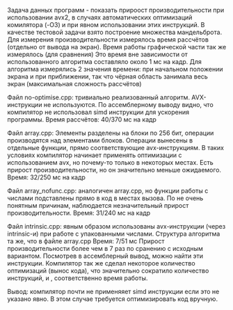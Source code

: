 Задача данных программ - показать прироост производительности при использовании avx2, в случаях автоматических оптимизаций комилятора (-O3) и при явном использовании этих инструкций. В качестве тестовой задачи взято построение множества мандельброта. Для измерения производительности измерялось время рассчётов (отдельно от вывода на экран). Время работы графической части так же измерялось (для сравнения) Это время вне зависимости от использованного алгоритма составляло около 1 мс на кадр.
Для алгоритма измерялись 2 значения времени: при начальном положении экрана и при приближении, так что чёрная область занимала весь экран (максимальная сложность рассчётов)

Файл no-optimise.cpp: тривиально реализованный алгоритм. AVX-инструкции не используются. По ассемблерному выводу видно, что компилятор не использовал simd инструкции для ускорения программы. Время рассчётов: 40/370 мс на кадр

Файл array.cpp: Элементы разделены на блоки по 256 бит, операции производятся над элементами блоков. Операции вынесены в отдельные функции, прямо соответствующие avx-инструкциям. В таких условиях компилятор начинает применять оптимизации с использованием avx, но почему-то только в некоторых местах. Есть прирост производительности, но он значительно меньше ожидаемого. Время: 32/250 мс на кадр

Файл array_nofunc.cpp: аналогичен array.cpp, но функции работы с числами подставлены прямо в код в местах вызова. По не очень понятным причинам, наблюдается незначительный прирост производительности. Время: 31/240 мс на кадр

Файл intrinsic.cpp: явным образом использованы avx-инструкции (через intrinsic-и) при работе с упакованными числами. Структура алгоритма та же, что в файле array.cpp Время: 7/51 мс Прирост производительности более чем в 7 раз по сранению с исходным вариантом. Посмотрев в ассемблерный вывод, можно найти эти инструкции. Компилятор так же сделал некоторое количество оптимизаций (вынос кода), что значительно сократило количество инструкций, и , соответственно время работы.

Вывод: компилятор почти не применяяет simd инструкции если это не указано явно. В этом случае требуется оптимизировать код вручную.
